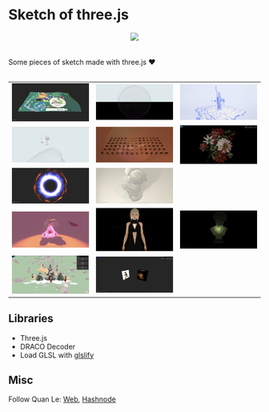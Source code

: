 # Sketch of three.js

<div id="header" align="center">
  <img src="https://media.giphy.com/media/L1R1tvI9svkIWwpVYr/giphy.gif" width="300"/>
</div>
<br>

Some pieces of sketch made with three.js :heart:
<br></br>
<table>
  <tr>
    <td><a href="https://vertices-animation.netlify.app/"><img src="01-animating-vertices/src/assets/screenshot.jpeg" alt=""></a></td>
    <td><a href="https://fbo-particles.netlify.app/"><img src="02-fbo-particle/src/assets/screenshot.jpeg" alt=""></a></td>
    <td><a href="https://grain-material.netlify.app/"><img src="03-grain-effect/src/assets/screenshot.jpeg" alt=""></a></td>
  </tr>
  <tr>
    <td><a href="https://camera-on-wheel.netlify.app/"><img src="04-noisy-stroke/src/assets/screenshot.jpeg" alt=""></a></td>
    <td><a href="https://hover-chocolate.netlify.app/"><img src="05-pick-chocolate/src/assets/screenshot.jpeg" alt=""></a></td>
    <td><a href="https://pixel-to-particle.netlify.app/"><img src="06-pixel-to-particle/src/assets/screenshot.png" alt=""></a></td>
  </tr>
  <tr>
    <td><a href="https://shadertoy-and-three.netlify.app/"><img src="07-shadertoy-and-three/src/assets/screenshot.jpeg" alt=""></a></td>
    <td><a href="https://flying-triangles.netlify.app/"><img src="08-animating-triangles/src/assets/screenshot.png" alt=""></a></td>
    <td><a href="https://subsurface-scattering.netlify.app/"><img src="09-subsurface-scattering/src/assets/screenshot.png" alt=""></a></td>
  </tr>
  <tr>
    <td><a href="https://shader-glowing.netlify.app/"><img src="10-glowing/src/assets/screenshot.png" alt=""></a></td>
    <td><a href="https://selective-bloom.netlify.app/"><img src="12-selective-bloom/src/assets/screenshot.png" alt=""></a></td>
    <td><a href="https://translucent-sss.netlify.app/"><img src="13-translucent-sss/src/assets/screenshot.png" alt=""></a></td>
  </tr>
  <tr>
    <td><a href="https://dispose-scene.netlify.app/"><img src="18-dispose/src/assets/screenshot.png" alt=""></a></td>
    <td><a href=""><img src="19-texture-animation/src/assets/screenshot.png" alt=""></a></td>
  </tr>
</table>

## Libraries
- Three.js
- DRACO Decoder
- Load GLSL with [glslify](https://github.com/glslify/glslify)


## Misc

Follow Quan Le: [Web](https://quanleio.netlify.app/), [Hashnode](https://quanleio.hashnode.dev/)
